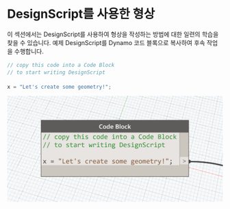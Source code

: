 # DesignScript를 사용한 형상

이 섹션에서는 DesignScript를 사용하여 형상을 작성하는 방법에 대한 일련의 학습을 찾을 수 있습니다. 예제 DesignScript를 Dynamo 코드 블록으로 복사하여 후속 작업을 수행합니다.

```js
// copy this code into a Code Block
// to start writing DesignScript

x = "Let's create some geometry!";
```
![](images/12/CodeBlock.png)

